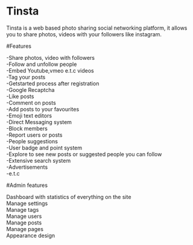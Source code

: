 # Tinsta
Tinsta is a web based photo sharing social networking platform, it allows you to share photos, videos with your followers like instagram.

#Features

-Share photos, video with followers<br>
-Follow and unfollow people<br>
-Embed Youtube,vmeo e.t.c videos<br>
-Tag your posts<br>
-Getstarted process after registration<br>
-Google Recaptcha<br>
-Like posts<br>
-Comment on posts<br>
-Add posts to your favourites<br>
-Emoji text editors<br>
-Direct Messaging system<br>
-Block members<br>
-Report users or posts<br>
-People suggestions<br>
-User badge and point system<br>
-Explore to see new posts or suggested people you can follow<br>
-Extensive search system<br>
-Advertisements<br>
-e.t.c<br>

#Admin features

Dashboard with statistics of everything on the site<br>
Manage settings<br>
Manage tags<br>
Manage users<br>
Manage posts<br>
Manage pages<br>
Appearance design<br>

